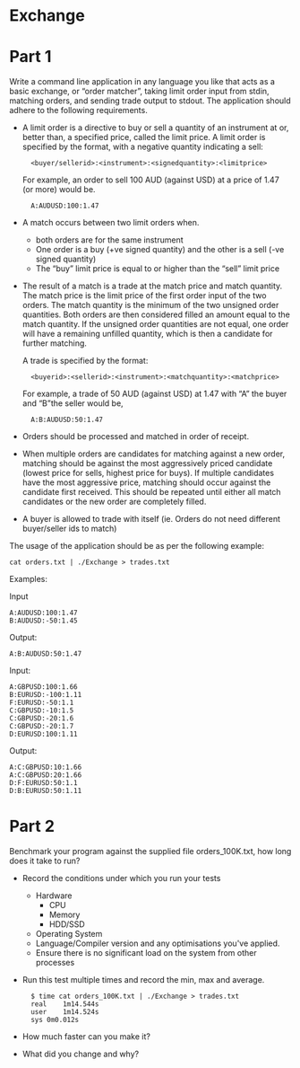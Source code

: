 # Exchange

# Part 1

Write a command line application in any language you like that acts as a basic exchange, or “order matcher”, taking limit order input from stdin, matching orders, and sending trade output to stdout. The application should adhere to the following requirements.

* A limit order is a directive to buy or sell a quantity of an instrument at or, better than, a specified price, called the limit price.
A limit order is specified by the format, with a negative quantity indicating a sell:

        <buyer/sellerid>:<instrument>:<signed­quantity>:<limit­price>
    
    For example, an order to sell 100 AUD (against USD) at a price of 1.47 (or more) would be.

        A:AUDUSD:­100:1.47

* A match occurs between two limit orders when.
    * both orders are for the same instrument 
    * One order is a buy (+ve signed quantity) and the other is a sell (-ve signed quantity) 
    * The “buy” limit price is equal to or higher than the “sell” limit price

* The result of a match is a trade at the match price and match quantity. The match price is the limit price of the first order input of the two orders. The match quantity is the minimum of the two unsigned order quantities. Both orders are then considered filled an amount equal to the match quantity. If the unsigned order quantities are not equal, one order will have a remaining unfilled quantity, which is then a candidate for further matching.

    A trade is specified by the format:

        <buyerid>:<sellerid>:<instrument>:<match­quantity>:<match­price>

    For example, a trade of 50 AUD (against USD) at 1.47 with “A” the buyer and “B”the seller would be,

        A:B:AUDUSD:50:1.47

* Orders should be processed and matched in order of receipt.
* When multiple orders are candidates for matching against a new order, matching should be against the most aggressively priced candidate (lowest price for sells, highest price for buys). If multiple candidates have the most aggressive price, matching should occur against the candidate first received. This should be repeated until either all match candidates or the new order are completely filled.
* A buyer is allowed to trade with itself (ie. Orders do not need different buyer/seller ids to match)

The usage of the application should be as per the following example:

    cat orders.txt | ./Exchange > trades.txt

Examples:

Input

    A:AUDUSD:100:1.47
    B:AUDUSD:-50:1.45

Output:

    A:B:AUDUSD:50:1.47

Input:

    A:GBPUSD:100:1.66
    B:EURUSD:-100:1.11
    F:EURUSD:-50:1.1
    C:GBPUSD:-10:1.5
    C:GBPUSD:-20:1.6
    C:GBPUSD:-20:1.7
    D:EURUSD:100:1.11

Output:

    A:C:GBPUSD:10:1.66
    A:C:GBPUSD:20:1.66
    D:F:EURUSD:50:1.1
    D:B:EURUSD:50:1.11

# Part 2

Benchmark your program against the supplied file orders_100K.txt, how long does it take to run? 

* Record the conditions under which you run your tests
    * Hardware
        * CPU
        * Memory
        * HDD/SSD
    * Operating System
    * Language/Compiler version and any optimisations you've applied.
    * Ensure there is no significant load on the system from other processes
* Run this test multiple times and record the min, max and average.
        
        $ time cat orders_100K.txt | ./Exchange > trades.txt
        real	1m14.544s
        user	1m14.524s
        sys	0m0.012s

* How much faster can you make it?
* What did you change and why?


